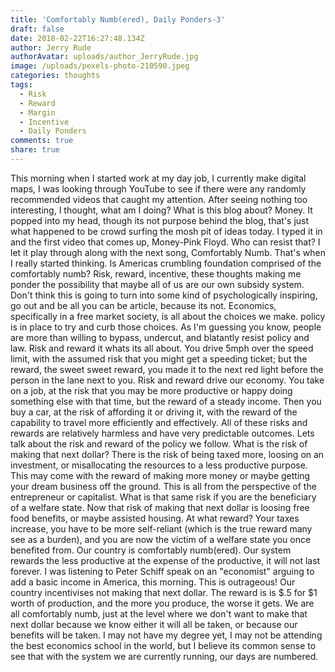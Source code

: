 ```yaml
---
title: 'Comfortably Numb(ered), Daily Ponders-3'
draft: false
date: 2018-02-22T16:27:48.134Z
author: Jerry Rude
authorAvatar: uploads/author_JerryRude.jpg
image: /uploads/pexels-photo-210590.jpeg
categories: thoughts
tags:
  - Risk
  - Reward
  - Margin
  - Incentive
  - Daily Ponders
comments: true
share: true
---
```

This morning when I started work at my day job, I currently make digital maps, I was looking through YouTube to see if there were any randomly recommended videos that caught my attention. After seeing nothing too interesting, I thought, what am I doing? What is this blog about? Money. It popped into my head, though its not purpose behind the blog, that's just what happened to be crowd surfing the mosh pit of ideas today. I typed it in and the first video that comes up, Money-Pink Floyd. Who can resist that? I let it play through along with the next song, Comfortably Numb. That's when I really started thinking. Is Americas crumbling foundation comprised of the comfortably numb? Risk, reward, incentive, these thoughts making me ponder the possibility that maybe all of us are our own subsidy system. Don't think this is going to turn into some kind of psychologically inspiring, go out and be all you can be article, because its not.  Economics, specifically in a free market society, is all about the choices we make. policy is in place to try and curb those choices. As I'm guessing you know, people are more than willing to bypass, undercut, and blatantly resist policy and law. Risk and reward it whats its all about. You drive 5mph over the speed limit, with the assumed risk that you might get a speeding ticket; but the reward, the sweet sweet reward, you made it to the next red light before the person in the lane next to you. Risk and reward drive our economy. You take on a job, at the risk that you may be more productive or happy doing something else with that time, but the reward of a steady income. Then you buy a car, at the risk of affording it or driving it, with the reward of the capability to travel more efficiently and effectively. All of these risks and rewards are relatively harmless and have very predictable outcomes. Lets talk about the risk and reward of the policy we follow. What is the risk of making that next dollar? There is the risk of being taxed more, loosing on an investment, or misallocating the resources to a less productive purpose. This may come with the reward of making more money or maybe getting your dream business off the ground. This is all from the perspective of the entrepreneur or capitalist. What is that same risk if you are the beneficiary of a welfare state. Now that risk of making that next dollar is loosing free food benefits, or maybe assisted housing. At what reward? Your taxes increase, you have to be more self-reliant (which is the true reward many see as a burden), and you are now the victim of a welfare state you once benefited from. Our country is comfortably numb(ered). Our system  rewards the less productive at the expense of the productive, it will not last forever. I was listening to Peter Schiff speak on an "economist" arguing to add a basic income in America, this morning. This is outrageous! Our country incentivises not making that next dollar. The reward is is $.5 for $1 worth of production, and the more you produce, the worse it gets. We are all comfortably numb, just at the level where we don't want to make that next dollar because we know either it will all be taken, or because our benefits will be taken. I may not have my degree yet, I may not be attending the best economics school in the world, but I believe its common sense to see that with the system we are currently running, our days are numbered. 

